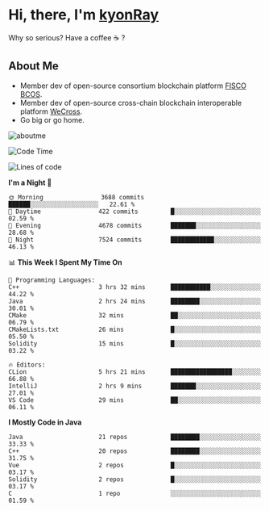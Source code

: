 # Hi, there, I'm [kyonRay](https://kyonRay.github.io)

Why so serious? Have a coffee ☕️ ?

## About Me

- Member dev of open-source consortium blockchain platform [FISCO BCOS](https://github.com/FISCO-BCOS).
- Member dev of open-source cross-chain blockchain interoperable platform [WeCross](https://github.com/WeBankBlockchain/WeCross).
- Go big or go home.

![aboutme](https://github-readme-stats.vercel.app/api?username=kyonRay&count_private=true&show_icons=true)

<!-- ![top-langs](https://github-readme-stats.vercel.app/api/top-langs/?username=kyonRay&layout=compact&hide=shell,html) -->

<!--START_SECTION:waka-->
![Code Time](http://img.shields.io/badge/Code%20Time-231%20hrs%2039%20mins-blue)

![Lines of code](https://img.shields.io/badge/From%20Hello%20World%20I%27ve%20Written-13.0%20million%20lines%20of%20code-blue)

**I'm a Night 🦉** 

```text
🌞 Morning                3688 commits        ██████░░░░░░░░░░░░░░░░░░░   22.61 % 
🌆 Daytime                422 commits         █░░░░░░░░░░░░░░░░░░░░░░░░   02.59 % 
🌃 Evening                4678 commits        ███████░░░░░░░░░░░░░░░░░░   28.68 % 
🌙 Night                  7524 commits        ████████████░░░░░░░░░░░░░   46.13 % 
```


📊 **This Week I Spent My Time On** 

```text
💬 Programming Languages: 
C++                      3 hrs 32 mins       ███████████░░░░░░░░░░░░░░   44.22 % 
Java                     2 hrs 24 mins       ████████░░░░░░░░░░░░░░░░░   30.01 % 
CMake                    32 mins             ██░░░░░░░░░░░░░░░░░░░░░░░   06.79 % 
CMakeLists.txt           26 mins             █░░░░░░░░░░░░░░░░░░░░░░░░   05.50 % 
Solidity                 15 mins             █░░░░░░░░░░░░░░░░░░░░░░░░   03.22 % 

🔥 Editors: 
CLion                    5 hrs 21 mins       █████████████████░░░░░░░░   66.88 % 
IntelliJ                 2 hrs 9 mins        ███████░░░░░░░░░░░░░░░░░░   27.01 % 
VS Code                  29 mins             ██░░░░░░░░░░░░░░░░░░░░░░░   06.11 % 
```

**I Mostly Code in Java** 

```text
Java                     21 repos            ████████░░░░░░░░░░░░░░░░░   33.33 % 
C++                      20 repos            ████████░░░░░░░░░░░░░░░░░   31.75 % 
Vue                      2 repos             █░░░░░░░░░░░░░░░░░░░░░░░░   03.17 % 
Solidity                 2 repos             █░░░░░░░░░░░░░░░░░░░░░░░░   03.17 % 
C                        1 repo              ░░░░░░░░░░░░░░░░░░░░░░░░░   01.59 % 
```




<!--END_SECTION:waka-->
